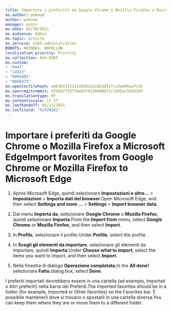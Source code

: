 ```yaml
---
title: Importare i preferiti da Google Chrome o Mozilla Firefox a Microsoft Edge
ms.author: pebaum
author: pebaum
manager: scotv
ms.date: 03/30/2021
ms.audience: Admin
ms.topic: article
ms.service: o365-administration
ROBOTS: NOINDEX, NOFOLLOW
localization_priority: Priority
ms.collection: Adm_O365
ms.custom:
- "9447"
- "11023"
- "9005491"
- "9006474"
ms.openlocfilehash: a4636532111248d91a2e2b3d52fcc2e896aa7cd5
ms.sourcegitcommit: 67dbb2f157f6e83f41d9480071c1d35ac5565509
ms.translationtype: HT
ms.contentlocale: it-IT
ms.lasthandoff: 05/13/2021
ms.locfileid: "52470261"
---
```

# <a name="import-favorites-from-google-chrome-or-mozilla-firefox-to-microsoft-edge"></a><span data-ttu-id="c76d3-102">Importare i preferiti da Google Chrome o Mozilla Firefox a Microsoft Edge</span><span class="sxs-lookup"><span data-stu-id="c76d3-102">Import favorites from Google Chrome or Mozilla Firefox to Microsoft Edge</span></span>

1. <span data-ttu-id="c76d3-103">Aprire Microsoft Edge, quindi selezionare **Impostazioni e altro...** > **Impostazioni** > **Importa dati del browser**.</span><span class="sxs-lookup"><span data-stu-id="c76d3-103">Open Microsoft Edge, and then select **Settings and more ...** > **Settings** > **Import browser data**.</span></span>

1. <span data-ttu-id="c76d3-104">Dal menu **Importa da**, selezionare **Google Chrome** o **Mozilla Firefox**, quindi selezionare **Importa**.</span><span class="sxs-lookup"><span data-stu-id="c76d3-104">From the **Import from** menu, select **Google Chrome** or **Mozilla Firefox**, and then select **Import**.</span></span>

1. <span data-ttu-id="c76d3-105">In **Profilo**, selezionare il profilo.</span><span class="sxs-lookup"><span data-stu-id="c76d3-105">Under **Profile**, select the profile.</span></span>

1. <span data-ttu-id="c76d3-106">In **Scegli gli elementi da importare**, selezionare gli elementi da importare, quindi **Importa**.</span><span class="sxs-lookup"><span data-stu-id="c76d3-106">Under **Choose what to import**, select the items you want to import, and then select **Import**.</span></span>

1. <span data-ttu-id="c76d3-107">Nella finestra di dialogo **Operazione completata**,</span><span class="sxs-lookup"><span data-stu-id="c76d3-107">In the **All done!**</span></span> <span data-ttu-id="c76d3-108">selezionare **Fatto**.</span><span class="sxs-lookup"><span data-stu-id="c76d3-108">dialog box, select **Done**.</span></span>

<span data-ttu-id="c76d3-109">I preferiti importati dovrebbero essere in una cartella (ad esempio, Importati o Altri preferiti) nella barra dei Preferiti.</span><span class="sxs-lookup"><span data-stu-id="c76d3-109">The imported favorites should be in a folder (for example, Imported or Other favorites) on the Favorites bar.</span></span> <span data-ttu-id="c76d3-110">È possibile mantenerli dove si trovano o spostarli in una cartella diversa.</span><span class="sxs-lookup"><span data-stu-id="c76d3-110">You can keep them where they are or move them to a different folder.</span></span>
